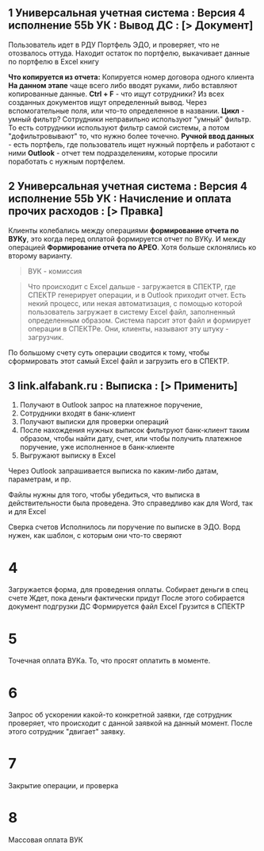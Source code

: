 ## 1 Универсальная учетная система : Версия 4 исполнение 55b УК : Вывод ДС : \[> Документ]

Пользователь идет в РДУ Портфель ЭДО, и проверяет, что не отозвалось оттуда. Находит остаток по портфелю, выкачивает данные по портфелю в Excel книгу

**Что копируется из отчета:** Копируется номер договора одного клиента
**На данном этапе** чаще всего либо вводят руками, либо вставляют копированные данные.
**Ctrl + F** - что ищут сотрудники? Из всех созданных документов ищут определенный вывод. Через вспомогательные поля, или что-то определенное в названии.
**Цикл** - умный фильтр? Сотрудники неправильно используют "умный" фильтр.  То есть сотрудники используют фильтр самой системы, а потом "дофильтровывают" то, что нужно более точечно.
**Ручной ввод данных** - есть портфель, где пользователь ищет нужный портфель и работают с ними
**Outlook** - отчет тем подразделениям, которые просили поработать с нужным портфелем.

## 2 Универсальная учетная система : Версия 4 исполнение 55b УК :  Начисление и оплата прочих расходов : \[> Правка]
Клиенты колебались между операциями **формирование отчета по ВУКу**, это когда перед оплатой формируется отчет по ВУКу. И между операцией **Формирование отчета по АРЕО**. Хотя больше склонялись ко второму варианту.

>ВУК - комиссия

>Что происходит с Excel дальше - загружается в СПЕКТР, где СПЕКТР генерирует операции, и в Outlook приходит отчет.
>Есть некий процесс, или некая автоматизация, с помощью которой пользователь загружает в систему Excel файл, заполненный определенным образом. Система парсит этот файл и формирует операции в СПЕКТРе.
>Они, клиенты, называют эту штуку - загрузчик.

По большому счету суть операции сводится к тому, чтобы сформировать этот самый Excel файл и загрузить его в СПЕКТР.

## 3 link.alfabank.ru : Выписка : \[> Применить]
1. Получают в Outlook запрос на платежное поручение,
2. Сотрудники входят в банк-клиент
3. Получают выписки для проверки операций
4. После нахождения нужных выписок фильтруют банк-клиент таким образом, чтобы найти дату, счет, или чтобы получить платежное поручение, уже исполненное в банк-клиенте
5. Выгружают выписку в Excel

Через Outlook запрашивается выписка по каким-либо датам, параметрам, и пр.

Файлы нужны для того, чтобы убедиться, что выписка в действительности была проведена. 
Это справедливо как для Word, так и для Excel


Сверка счетов 
Исполнилось ли поручение по выписке в ЭДО. Ворд нужен, как шаблон, с которым они что-то сверяют

# 4
Загружается форма, для проведения оплаты. 
Собирает деньги в спец счете
Ждет, пока деньги фактически придут 
После этого собирается документ подгрузки ДС
Формируется файл Excel
Грузится в СПЕКТР

# 5
Точечная оплата ВУКа. То, что просят оплатить в моменте. 

# 6
Запрос об ускорении какой-то конкретной заявки, где сотрудник проверяет, что происходит с данной заявкой на данный момент. После этого сотрудник "двигает" заявку.

# 7
Закрытие операции, и проверка

# 8
Массовая оплата ВУК


